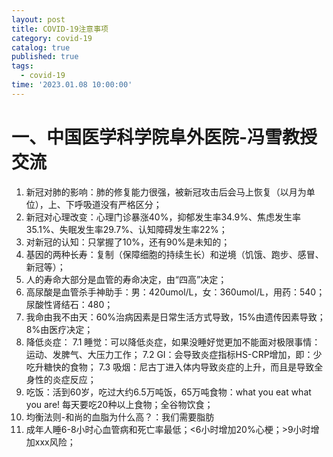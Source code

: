 ```yaml
---
layout: post
title: COVID-19注意事项
category: covid-19
catalog: true
published: true
tags:
  - covid-19
time: '2023.01.08 10:00:00'
---
```

# 一、中国医学科学院阜外医院-冯雪教授交流
1. 新冠对肺的影响：肺的修复能力很强，被新冠攻击后会马上恢复（以月为单位），上、下呼吸道没有严格区分；
2. 新冠对心理改变：心理门诊暴涨40%，抑郁发生率34.9%、焦虑发生率35.1%、失眠发生率29.7%、认知障碍发生率22%；
3. 对新冠的认知：只掌握了10%，还有90%是未知的；
4. 基因的两种长寿：复制（保障细胞的持续生长）和逆境（饥饿、跑步、感冒、新冠等）；
5. 人的寿命大部分是血管的寿命决定，由“四高”决定；
6. 高尿酸是血管杀手神助手：男：420umol/L，女：360umol/L，用药：540；尿酸性肾结石：480；
7. 我命由我不由天：60%治病因素是日常生活方式导致，15%由遗传因素导致；8%由医疗决定；
8. 降低炎症：
    7.1 睡觉：可以降低炎症，如果没睡好觉更加不能面对极限事情：运动、发脾气、大压力工作；
    7.2 GI：会导致炎症指标HS-CRP增加，即：少吃升糖快的食物；
    7.3 吸烟：尼古丁进入体内导致炎症的上升，而且是导致全身性的炎症反应；
9. 吃饭：活到60岁，吃过大约6.5万吨饭，65万吨食物：what you eat what you are! 每天要吃20种以上食物；全谷物饮食；
10. 均衡法则-和尚的血脂为什么高？：我们需要脂肪
11. 成年人睡6-8小时心血管病和死亡率最低；<6小时增加20%心梗；>9小时增加xxx风险；